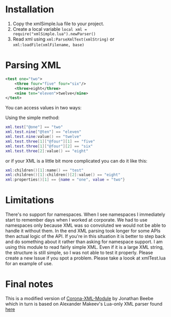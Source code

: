 # Installation

1.  Copy the xmlSimple.lua file to your project.
2.  Create a local variable `local xml = require("xmlSimple.lua").newParser()`
3.  Read xml using `xml:ParseXmlText(xmlString)` or `xml:loadFile(xmlFilename, base)`

# Parsing XML

``` xml
<test one="two">
    <three four="five" four="six"/>
    <three>eight</three>
    <nine ten="eleven">twelve</nine>
</test>
```
You can access values in two ways:

Using the simple method:

``` lua
xml.test["@one"] == "two"
xml.test.nine["@ten"] == "eleven"
xml.test.nine:value() == "twelve"
xml.test.three[1]["@four"][1] == "five"
xml.test.three[1]["@four"][2] == "six"
xml.test.three[2]:value() == "eight"
```

or if your XML is a little bit more complicated you can do it like this:

``` lua
xml:children()[1]:name() == "test"
xml:children()[1]:children()[2]:value() == "eight"
xml:properties()[1] == {name = "one", value = "two"}
```

# Limitations

There's no support for namespaces. When I see namespaces I immediately start to remember days when I worked at corporate. We had to use namespaces only because XML was so convoluted we would not be able to handle it without them. In the end XML parsing took longer for some APIs then actual logic of the API.
If you're in this situation it is better to step back and do something about it rather than asking for namespace support.
I am using this module to read fairly simple XML. Even if it is a large XML string, the structure is still simple, so I was not able to test it properly. Please create a new Issue if you spot a problem. 
Please take a loook at xmlTest.lua for an example of use.

# Final notes

This is a modified version of [Corona-XML-Module](https://github.com/jonbeebe/Corona-XML-Module) by Jonathan Beebe which in turn is based on Alexander Makeev's Lua-only XML parser found [here](http://lua-users.org/wiki/LuaXml)
